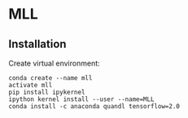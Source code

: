 # MLL

## Installation

Create virtual environment:

```
conda create --name mll
activate mll
pip install ipykernel
ipython kernel install --user --name=MLL
conda install -c anaconda quandl tensorflow=2.0
```
